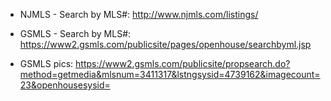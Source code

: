 - NJMLS - Search by MLS#: http://www.njmls.com/listings/
- GSMLS - Search by MLS#: https://www2.gsmls.com/publicsite/pages/openhouse/searchbyml.jsp


- GSMLS pics: https://www2.gsmls.com/publicsite/propsearch.do?method=getmedia&mlsnum=3411317&lstngsysid=4739162&imagecount=23&openhousesysid=